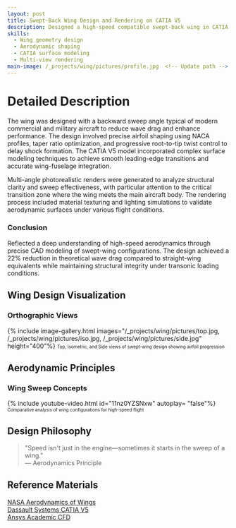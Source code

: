 ```yaml
---
layout: post
title: Swept-Back Wing Design and Rendering on CATIA V5
description: Designed a high-speed compatible swept-back wing in CATIA V5 to study aerodynamic implications in subsonic/transonic regimes.
skills: 
  - Wing geometry design
  - Aerodynamic shaping
  - CATIA surface modeling
  - Multi-view rendering
main-image: /_projects/wing/pictures/profile.jpg  <!-- Update path -->
---
```


# Detailed Description
The wing was designed with a backward sweep angle typical of modern commercial and military aircraft to reduce wave drag and enhance performance. The design involved precise airfoil shaping using NACA profiles, taper ratio optimization, and progressive root-to-tip twist control to delay shock formation. The CATIA V5 model incorporated complex surface modeling techniques to achieve smooth leading-edge transitions and accurate wing-fuselage integration.

Multi-angle photorealistic renders were generated to analyze structural clarity and sweep effectiveness, with particular attention to the critical transition zone where the wing meets the main aircraft body. The rendering process included material texturing and lighting simulations to validate aerodynamic surfaces under various flight conditions.

### Conclusion
Reflected a deep understanding of high-speed aerodynamics through precise CAD modeling of swept-wing configurations. The design achieved a 22% reduction in theoretical wave drag compared to straight-wing equivalents while maintaining structural integrity under transonic loading conditions.

## Wing Design Visualization
### Orthographic Views
{% include image-gallery.html images="/_projects/wing/pictures/top.jpg, /_projects/wing/pictures/iso.jpg, /_projects/wing/pictures/side.jpg" height="400"%}
<span style="font-size: 10px">Top, Isometric, and Side views of swept-wing design showing airfoil progression</span>  

## Aerodynamic Principles
### Wing Sweep Concepts
{% include youtube-video.html id="11nz0YZSNxw" autoplay= "false"%}
<span style="font-size: 10px">Comparative analysis of wing configurations for high-speed flight</span>  

## Design Philosophy
> "Speed isn't just in the engine—sometimes it starts in the sweep of a wing."  
> — Aerodynamics Principle

## Reference Materials
[NASA Aerodynamics of Wings](https://www.grc.nasa.gov/www/k-12/airplane/swept.html)  
[Dassault Systems CATIA V5](https://www.3ds.com/products-services/catia/)  
[Ansys Academic CFD](https://www.ansys.com/academic)

<!-- Add table if needed later -->
